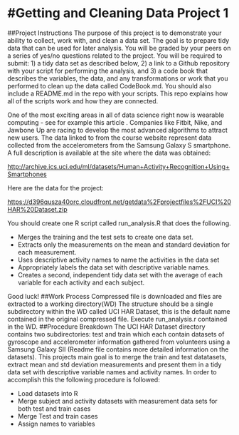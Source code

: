 #Getting and Cleaning Data Project 1
======
##Project Instructions
The purpose of this project is to demonstrate your ability to collect, work with, and clean a data set. The goal is to prepare tidy data that can be used for later analysis. You will be graded by your peers on a series of yes/no questions related to the project. You will be required to submit: 1) a tidy data set as described below, 2) a link to a Github repository with your script for performing the analysis, and 3) a code book that describes the variables, the data, and any transformations or work that you performed to clean up the data called CodeBook.md. You should also include a README.md in the repo with your scripts. This repo explains how all of the scripts work and how they are connected.  

One of the most exciting areas in all of data science right now is wearable computing - see for example this article . Companies like Fitbit, Nike, and Jawbone Up are racing to develop the most advanced algorithms to attract new users. The data linked to from the course website represent data collected from the accelerometers from the Samsung Galaxy S smartphone. A full description is available at the site where the data was obtained: 

http://archive.ics.uci.edu/ml/datasets/Human+Activity+Recognition+Using+Smartphones 

Here are the data for the project: 

https://d396qusza40orc.cloudfront.net/getdata%2Fprojectfiles%2FUCI%20HAR%20Dataset.zip 

You should create one R script called run_analysis.R that does the following. 
* Merges the training and the test sets to create one data set.
* Extracts only the measurements on the mean and standard deviation for each measurement. 
* Uses descriptive activity names to name the activities in the data set
* Appropriately labels the data set with descriptive variable names. 
* Creates a second, independent tidy data set with the average of each variable for each activity and each subject.

Good luck!
##Work Process
Compressed file is downloaded and files are extracted to a working directory(WD)
The structure should be a single subdirectory within the WD called UCI HAR Dataset, this is the default name contained
in the original compressed file.
Execute run_analysis.r contained in the WD.
##Procedure Breakdown
The UCI HAR Dataset directory contains two subdirectories: test and train which each contain datasets of gyroscope and accelerometer information gathered from volunteers using a Samsung Galaxy SII (Readme file contains more detailed information on the datasets).
This projects main goal is to merge the train and test datatasets, extract mean and std deviation measurements and present them in a tidy data set with descriptive variable names and activity names.
In order to accomplish this the following procedure is followed:
* Load datasets into R
* Merge subject and activity datasets with measurement data sets for both test and train cases
* Merge Test and train cases
* Assign names to variables
